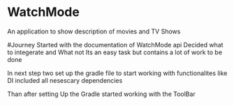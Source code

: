 # WatchMode
An application to show description of movies and TV Shows 

#Journey
Started with the documentation of WatchMode api 
Decided what to integerate and What not 
Its an easy task but contains a lot of work to be done


In next step two set up the gradle file to start working with functionalites like DI 
included all nesescary dependencies

Than after setting Up the Gradle started working with the ToolBar 

